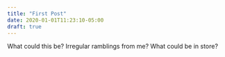 ```yaml
---
title: "First Post"
date: 2020-01-01T11:23:10-05:00
draft: true
---
```


What could this be?  Irregular ramblings from me?  What could be in store?
